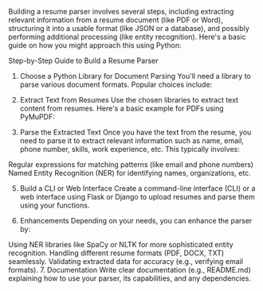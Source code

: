 Building a resume parser involves several steps, including extracting relevant information from a resume document (like PDF or Word), structuring it into a usable format (like JSON or a database), and possibly performing additional processing (like entity recognition). Here's a basic guide on how you might approach this using Python:

Step-by-Step Guide to Build a Resume Parser
1. Choose a Python Library for Document Parsing
You'll need a library to parse various document formats. Popular choices include:


2. Extract Text from Resumes
Use the chosen libraries to extract text content from resumes. Here's a basic example for PDFs using PyMuPDF:


3. Parse the Extracted Text
Once you have the text from the resume, you need to parse it to extract relevant information such as name, email, phone number, skills, work experience, etc. This typically involves:

Regular expressions for matching patterns (like email and phone numbers)
Named Entity Recognition (NER) for identifying names, organizations, etc.

5. Build a CLI or Web Interface
Create a command-line interface (CLI) or a web interface using Flask or Django to upload resumes and parse them using your functions.

6. Enhancements
Depending on your needs, you can enhance the parser by:

Using NER libraries like SpaCy or NLTK for more sophisticated entity recognition.
Handling different resume formats (PDF, DOCX, TXT) seamlessly.
Validating extracted data for accuracy (e.g., verifying email formats).
7. Documentation
Write clear documentation (e.g., README.md) explaining how to use your parser, its capabilities, and any dependencies.

